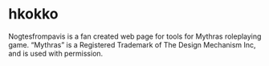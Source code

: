 # hkokko
Nogtesfrompavis is a fan created web page for tools for Mythras roleplaying game. “Mythras” is a Registered Trademark of The Design Mechanism Inc, and is used with permission.
